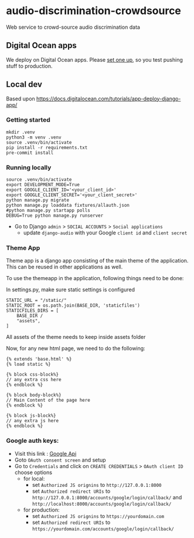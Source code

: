 # audio-discrimination-crowdsource

Web service to crowd-source audio discrimination data

## Digital Ocean apps

We deploy on Digital Ocean apps. Please [set one
up](https://docs.digitalocean.com/tutorials/app-deploy-django-app/), so
you test pushing stuff to production.

## Local dev

Based upon https://docs.digitalocean.com/tutorials/app-deploy-django-app/

### Getting started

```
mkdir .venv
python3 -m venv .venv
source .venv/bin/activate
pip install -r requirements.txt
pre-commit install
```

### Running locally

```
source .venv/bin/activate
export DEVELOPMENT_MODE=True
export GOOGLE_CLIENT_ID='<your_client_id>'
export GOOGLE_CLIENT_SECRET='<your_client_secret>'
python manage.py migrate
python manage.py loaddata fixtures/allauth.json
#python manage.py startapp polls
DEBUG=True python manage.py runserver
```

- Go to Django `admin` > `SOCIAL ACCOUNTS` > `Social applications`
    - update `django-audio` with your Google `client id` and `client secret`

### Theme App

Theme app is a django app consisting of the main theme of the application.
This can be reused in other applications as well.

To use the themeapp in the application, following things need to be done:

In settings.py, make sure static settings is configured

```
STATIC_URL = "/static/"
STATIC_ROOT = os.path.join(BASE_DIR, 'staticfiles')
STATICFILES_DIRS = [
    BASE_DIR / 
    "assets",
]
```

All assets of the theme needs to keep inside assets folder

Now, for any new html page, we need to do the following:

```
{% extends 'base.html' %}
{% load static %}

{% block css-block%}
// any extra css here
{% endblock %}

{% block body-block%}
// Main Content of the page here
{% endblock %}

{% block js-block%}
// any extra js here
{% endblock %}

```

### Google auth keys:
- Visit this link : [Google Api](https://console.cloud.google.com/apis/dashboard)
- Goto `OAuth consent screen` and setup
- Go to `Credentials` and click on `CREATE CREDENTIALS` > `OAuth client ID` choose options
    - for local:
        - set `Authorized JS orignins` to `http://127.0.0.1:8000`
        - set `Authorized redirect URIs` to `http://127.0.0.1:8000/accounts/google/login/callback/` and `http://localhost:8000/accounts/google/login/callback/`
    - for production:
        - set `Authorized JS orignins` to `https://yourdomain.com`
        - set `Authorized redirect URIs` to `https://yourdomain.com/accounts/google/login/callback/`